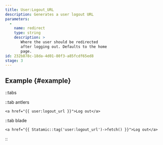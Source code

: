 ```yaml
---
title: User:Logout_URL
description: Generates a user logout URL
parameters:
  -
    name: redirect
    type: string
    description: >
       Where the user should be redirected
       after logging out. Defaults to the home
       page.
id: 232b878c-18da-4d01-80f3-a85fcdf65ed8
stage: 3
---
```

## Example {#example}


::tabs

::tab antlers
```antlers
<a href="{{ user:logout_url }}">Log out</a>
```
::tab blade
```blade
<a href="{{ Statamic::tag('user:logout_url')->fetch() }}">Log out</a>
```
::
